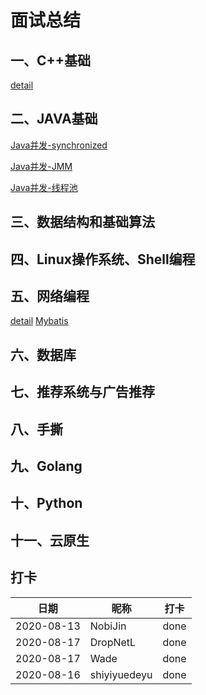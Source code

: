# 面试总结

## 一、C++基础
[detail](./1-C++基础/C++基础.md)

## 二、JAVA基础
[Java并发-synchronized](./2-Java基础/synchronized.md)

[Java并发-JMM](./2-Java基础/JMM.md)

[Java并发-线程池](./2-Java基础/ThreadPool.md)

## 三、数据结构和基础算法

## 四、Linux操作系统、Shell编程

## 五、网络编程
[detail](./5-网络编程/网络编程.md)
[Mybatis](./2-Java基础/Mybatis.md)

## 六、数据库

## 七、推荐系统与广告推荐

## 八、手撕

## 九、Golang

## 十、Python

## 十一、云原生

## 打卡
|  日期   | 昵称  | 打卡  |
|  ----  | ----  | ----  |
| 2020-08-13  | NobiJin | done |
| 2020-08-17 | DropNetL | done |
| 2020-08-17  | Wade | done |
| 2020-08-16  | shiyiyuedeyu | done |
